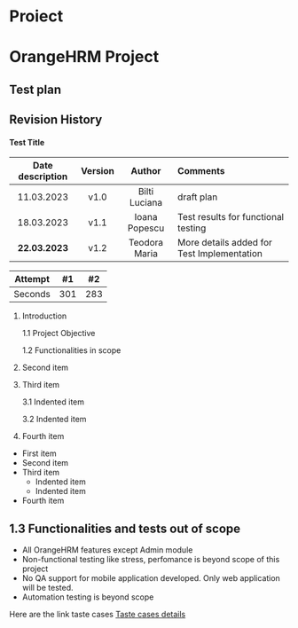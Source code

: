 # <h1 align= *center* >Proiect <h1>
# OrangeHRM Project
## Test plan 

## Revision History
#### Test Title
| Date description | Version | Author | Comments |
| :-----: | :---: | :---: | :----- |
| 11.03.2023 | v1.0 | Bilti Luciana | draft plan |
| 18.03.2023 | v1.1 | Ioana Popescu | Test results for functional testing |
| **22.03.2023** | v1.2 | Teodora Maria | More details added for Test Implementation |

| Attempt | #1 | #2 |
| :-----: | :---: | :---: |
| Seconds | 301 | 283 |

1. Introduction

      1.1 Project Objective
      
      1.2 Functionalities in scope
  
2. Second item
3. Third item

      3.1 Indented item
      
      3.2 Indented item
4. Fourth item

- First item
- Second item
- Third item
    - Indented item
    - Indented item
- Fourth item

## 1.3 Functionalities and tests out of scope

- All OrangeHRM  features except Admin module
- Non-functional testing like stress, perfomance is beyond scope of this project 
- No QA support for mobile application developed. Only web application will be tested.
- Automation testing is beyond scope

Here are the link taste cases [Taste cases details](https://github.com/LuciaanaB/Proiect-Practic-TM/blob/main/Screenshot%20(7).png) 
